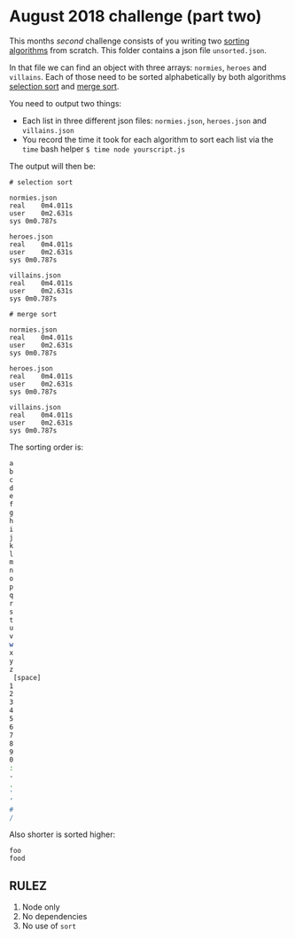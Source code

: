 August 2018 challenge (part two)
=====================

This months _second_ challenge consists of you writing two [sorting algorithms](https://en.wikipedia.org/wiki/Sorting_algorithm) from scratch.
This folder contains a json file `unsorted.json`.

In that file we can find an object with three arrays: `normies`, `heroes` and `villains`.
Each of those need to be sorted alphabetically by both algorithms [selection sort](https://en.wikipedia.org/wiki/Selection_sort) and
[merge sort](https://en.wikipedia.org/wiki/Merge_sort).

You need to output two things:
- Each list in three different json files: `normies.json`, `heroes.json` and `villains.json`
- You record the time it took for each algorithm to sort each list via the `time` bash helper `$ time node yourscript.js`

The output will then be:

```
# selection sort

normies.json
real	0m4.011s
user	0m2.631s
sys	0m0.787s

heroes.json
real	0m4.011s
user	0m2.631s
sys	0m0.787s

villains.json
real	0m4.011s
user	0m2.631s
sys	0m0.787s

# merge sort

normies.json
real	0m4.011s
user	0m2.631s
sys	0m0.787s

heroes.json
real	0m4.011s
user	0m2.631s
sys	0m0.787s

villains.json
real	0m4.011s
user	0m2.631s
sys	0m0.787s
```

The sorting order is:

```sh
a
b
c
d
e
f
g
h
i
j
k
l
m
n
o
p
q
r
s
t
u
v
w
x
y
z
 [space]
1
2
3
4
5
6
7
8
9
0
:
-
.
'
’
#
/
```

Also shorter is sorted higher:

```
foo
food
```

## RULEZ

1. Node only
1. No dependencies
1. No use of `sort`
